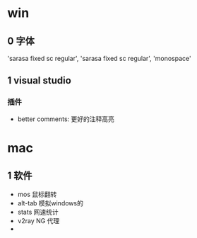 
# win
## 0 字体
'sarasa fixed sc regular', 'sarasa fixed sc regular', 'monospace'

## 1 visual studio
### 插件
- better comments: 更好的注释高亮



# mac
## 1 软件
- mos 鼠标翻转
- alt-tab 模拟windows的
- stats 网速统计
- v2ray NG 代理
- 